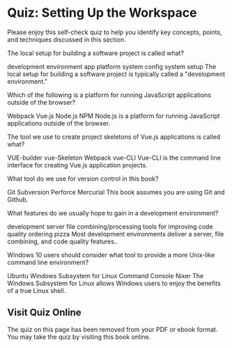 # Quiz: Setting Up the Workspace

Please enjoy this self-check quiz to help you identify key concepts, points, and techniques discussed in this section.

<quiz name="">
    <question>
        <p>The local setup for building a software project is called what?</p>
        <answer correct>development environment</answer>
        <answer>app platform</answer>
        <answer>system config</answer>
        <answer>system setup</answer>
        <explanation>The local setup for building a software project is typically called a "development environment."</explanation>
    </question>
    <question>
        <p>Which of the following is a platform for running JavaScript applications outside of the browser?</p>
        <answer>Webpack</answer>
        <answer>Vue.js</answer>
        <answer correct>Node.js</answer>
        <answer>NPM</answer>
        <explanation>Node.js is a platform for running JavaScript applications outside of the browser.</explanation>
    </question>
    <question>
        <p>The tool we use to create project skeletons of Vue.js applications is called what?</p>
        <answer>VUE-builder</answer>
        <answer>vue-Skeleton</answer>
        <answer>Webpack</answer>
        <answer correct>vue-CLI</answer>
        <explanation>Vue-CLI is the command line interface for creating Vue.js application projects.</explanation>
    </question>
    <question>
        <p>What tool do we use for version control in this book?</p>
        <answer correct>Git</answer>
        <answer>Subversion</answer>
        <answer>Perforce</answer>
        <answer>Mercurial</answer>
        <explanation>This book assumes you are using Git and Github.</explanation>
    </question>
    <question multiple>
        <p>What features do we usually hope to gain in a development environment?</p>
        <answer correct>development server</answer>
        <answer correct>file combining/processing</answer>
        <answer correct>tools for improving code quality</answer>
        <answer>ordering pizza</answer>
        <explanation>Most development environments deliver a server, file combining, and code quality features..</explanation>
    </question>
    <question>
        <p>Windows 10 users should consider what tool to provide a more Unix-like command line environment?</p>
        <answer>Ubuntu</answer>
        <answer correct>Windows Subsystem for Linux</answer>
        <answer>Command Console</answer>
        <answer>Nixer</answer>
        <explanation>The Windows Subsystem for Linux allows Windows users to enjoy the benefits of a true Linux shell.</explanation>
    </question>   
</quiz>

<div class="no-quiz">
     <h2>Visit Quiz Online</h2>
     <p> 
         The quiz on this page has been removed from your PDF 
         or ebook format. You may take the quiz by visiting
         this book online.
     </p>
</div>
